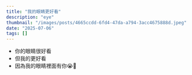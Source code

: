 ```yaml
---
title: "我的眼睛更好看"
description: "eye"
thumbnail: "/images/posts/4665ccdd-6fd4-47da-a794-3acc4675888d.jpeg"
date: "2025-07-06"
tags: []
---
```

- 你的眼睛很好看
- 但我的更好看
- 因為我的眼睛裡面有你😭🫵
